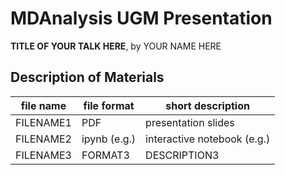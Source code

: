 # MDAnalysis UGM Presentation

**TITLE OF YOUR TALK HERE**, by YOUR NAME HERE

## Description of Materials
| file name   | file format | short description              |
|-------------|-------------|--------------------------------|
|FILENAME1    |PDF          |presentation slides             |
|FILENAME2    |ipynb (e.g.) |interactive notebook (e.g.)     |
|FILENAME3    |FORMAT3      |DESCRIPTION3                    |
